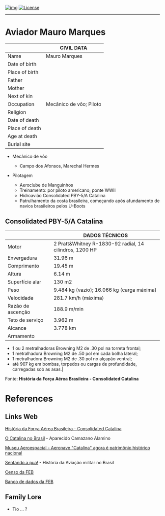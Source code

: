 <!-- ENTETE -->
[![img](https://img.shields.io/badge/Cycle%20de%20Vie-Édition-339999)](https://franc-maconnerie.ca)
[![License](https://img.shields.io/badge/Licence-MIT-blue)](LICENSE)

---

<!-- FIN ENTETE -->


# **Aviador Mauro Marques**

||CIVIL DATA|
|---|---|
|Name|Mauro Marques|
|Date of birth||
|Place of birth||
|Father||
|Mother||
|Next of kin||
|Occupation|Mecânico de vôo; Piloto |
|Religion||
|Date of death||
|Place of death||
|Age at death||
|Burial site||

- Mecânico de vôo
    - Campo dos Afonsos, Marechal Hermes 

- Pilotagem 
    - Aeroclube de Manguinhos 
    - Treinamento: por piloto americano; ponte WWII 
    - Hidroavião Consolidated PBY-5/A Catalina 
    - Patrulhamento da costa brasileira, começando após afundamento de navios brasileiros pelos U-Boots
    

## Consolidated PBY-5/A Catalina 


||DADOS TÉCNICOS|
|---|---|
|Motor|2 Pratt&Whitney R-1830-92 radial, 14 cilindros, 1200 HP|
|Envergadura|31.96 m |
|Comprimento|19.45 m |
|Altura|6.14 m |
|Superfície alar|130 m2 |
|Peso| 9.484 kg (vazio); 16.066 kg (carga máxima)|
|Velocidade|281.7 km/h (máxima)|
|Razão de ascenção| 188.9 m/min|
|Teto de serviço|3.962 m|
|Alcance|3.778 km|
|Armamento| 
- 1  ou 2 metralhadoras Browning M2 de .30 pol na torreta frontal; 
- 1 metralhadora Browning M2 de .50 pol em cada bolha lateral; 
- 1 metralhadora Browning M2 de .30 pol no alçapão ventral;
- até 907 kg em bombas, torpedos ou cargas de profundidade, carregadas sob as asas.|

Fonte: **História da Força Aérea Brasileira - Consolidated Catalina**


# References 

## Links Web 

[História da Força Aérea Brasileira - Consolidated Catalina](https://historiadafab.rudnei.cunha.nom.br/2021/02/13/consolidated-pby-catalina/)

[O Catalina no Brasil](https://www2.fab.mil.br/incaer/images/eventgallery/instituto/Opusculos/Textos/opusculo_catalina.pdf) - Aparecido Camazano Alamino

[Museu Aeroespacial - Aeronave "Catalina" agora é patrimônio histórico nacional](https://www2.fab.mil.br/musal/index.php/slideshow/1059-aeronave-catalina-agora-e-patrimonio-historico-nacional)

[Sentando a pua!](http://www.sentandoapua.com.br/portal3/) - História da Aviação militar no Brasil

[Censo da FEB](https://www.casadafeb.com/censo-da-feb)

[Banco de dados da FEB](https://bancodedadosfeb.com.br)

## Family Lore 

- Tio ... ? 
